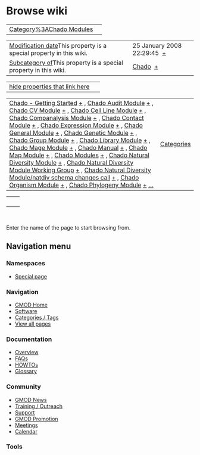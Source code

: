 



<span id="top"></span>




# <span dir="auto">Browse wiki</span>






|  |  |
|----|----|
| [Category%3AChado Modules](/wiki/Category%3AChado_Modules "Category%3AChado Modules") |  |

|  |  |
|----|----|
| <span class="smw-highlighter" data-type="1" state="inline" data-title="Property"><span class="smwbuiltin">[Modification date](/wiki/Property:Modification_date "Property:Modification date")</span><span class="smwttcontent">This property is a special property in this wiki.</span></span> | <span class="smwb-value">25 January 2008 22:29:45  <span class="smwsearch">[+](/wiki/Special%3ASearchByProperty/Modification-20date/25-20January-202008-2022:29:45 "Special%3ASearchByProperty/Modification-20date/25-20January-202008-2022:29:45")</span></span> |
| <span class="smw-highlighter" data-type="1" state="inline" data-title="Property"><span class="smwbuiltin">[Subcategory of](/wiki/Property:Subcategory_of "Property:Subcategory of")</span><span class="smwttcontent">This property is a special property in this wiki.</span></span> | <span class="smwb-value">[Chado](/wiki/Category%3AChado "Category%3AChado")  <span class="smwsearch">[+](/wiki/Special%3ASearchByProperty/Subcategory-20of/Chado "Special%3ASearchByProperty/Subcategory-20of/Chado")</span></span> |

<span id="smw_browse_incoming"></span>

|  |  |
|----|----|
| [hide properties that link here](/mediawiki/index.php?title=Special:Browse&offset=0&dir=out&article=Category%3AChado+Modules)  |  |

|  |  |
|----|----|
| <span class="smwb-ivalue">[Chado - Getting Started](/wiki/Chado_-_Getting_Started "Chado - Getting Started") <span class="smwbrowse">[+](/wiki/Special%3ABrowse/Chado-20-2D-20Getting-20Started "Special%3ABrowse/Chado-20-2D-20Getting-20Started")</span></span> , <span class="smwb-ivalue">[Chado Audit Module](/wiki/Chado_Audit_Module "Chado Audit Module") <span class="smwbrowse">[+](/wiki/Special%3ABrowse/Chado-20Audit-20Module "Special%3ABrowse/Chado-20Audit-20Module")</span></span> , <span class="smwb-ivalue">[Chado CV Module](/wiki/Chado_CV_Module "Chado CV Module") <span class="smwbrowse">[+](/wiki/Special%3ABrowse/Chado-20CV-20Module "Special%3ABrowse/Chado-20CV-20Module")</span></span> , <span class="smwb-ivalue">[Chado Cell Line Module](/wiki/Chado_Cell_Line_Module "Chado Cell Line Module") <span class="smwbrowse">[+](/wiki/Special%3ABrowse/Chado-20Cell-20Line-20Module "Special%3ABrowse/Chado-20Cell-20Line-20Module")</span></span> , <span class="smwb-ivalue">[Chado Companalysis Module](/wiki/Chado_Companalysis_Module "Chado Companalysis Module") <span class="smwbrowse">[+](/wiki/Special%3ABrowse/Chado-20Companalysis-20Module "Special%3ABrowse/Chado-20Companalysis-20Module")</span></span> , <span class="smwb-ivalue">[Chado Contact Module](/wiki/Chado_Contact_Module "Chado Contact Module") <span class="smwbrowse">[+](/wiki/Special%3ABrowse/Chado-20Contact-20Module "Special%3ABrowse/Chado-20Contact-20Module")</span></span> , <span class="smwb-ivalue">[Chado Expression Module](/wiki/Chado_Expression_Module "Chado Expression Module") <span class="smwbrowse">[+](/wiki/Special%3ABrowse/Chado-20Expression-20Module "Special%3ABrowse/Chado-20Expression-20Module")</span></span> , <span class="smwb-ivalue">[Chado General Module](/wiki/Chado_General_Module "Chado General Module") <span class="smwbrowse">[+](/wiki/Special%3ABrowse/Chado-20General-20Module "Special%3ABrowse/Chado-20General-20Module")</span></span> , <span class="smwb-ivalue">[Chado Genetic Module](/wiki/Chado_Genetic_Module "Chado Genetic Module") <span class="smwbrowse">[+](/wiki/Special%3ABrowse/Chado-20Genetic-20Module "Special%3ABrowse/Chado-20Genetic-20Module")</span></span> , <span class="smwb-ivalue">[Chado Group Module](/wiki/Chado_Group_Module "Chado Group Module") <span class="smwbrowse">[+](/wiki/Special%3ABrowse/Chado-20Group-20Module "Special%3ABrowse/Chado-20Group-20Module")</span></span> , <span class="smwb-ivalue">[Chado Library Module](/wiki/Chado_Library_Module "Chado Library Module") <span class="smwbrowse">[+](/wiki/Special%3ABrowse/Chado-20Library-20Module "Special%3ABrowse/Chado-20Library-20Module")</span></span> , <span class="smwb-ivalue">[Chado Mage Module](/wiki/Chado_Mage_Module "Chado Mage Module") <span class="smwbrowse">[+](/wiki/Special%3ABrowse/Chado-20Mage-20Module "Special%3ABrowse/Chado-20Mage-20Module")</span></span> , <span class="smwb-ivalue">[Chado Manual](/wiki/Chado_Manual "Chado Manual") <span class="smwbrowse">[+](/wiki/Special%3ABrowse/Chado-20Manual "Special%3ABrowse/Chado-20Manual")</span></span> , <span class="smwb-ivalue">[Chado Map Module](/wiki/Chado_Map_Module "Chado Map Module") <span class="smwbrowse">[+](/wiki/Special%3ABrowse/Chado-20Map-20Module "Special%3ABrowse/Chado-20Map-20Module")</span></span> , <span class="smwb-ivalue">[Chado Modules](/wiki/Chado_Modules "Chado Modules") <span class="smwbrowse">[+](/wiki/Special%3ABrowse/Chado-20Modules "Special%3ABrowse/Chado-20Modules")</span></span> , <span class="smwb-ivalue">[Chado Natural Diversity Module](/wiki/Chado_Natural_Diversity_Module "Chado Natural Diversity Module") <span class="smwbrowse">[+](/wiki/Special%3ABrowse/Chado-20Natural-20Diversity-20Module "Special%3ABrowse/Chado-20Natural-20Diversity-20Module")</span></span> , <span class="smwb-ivalue">[Chado Natural Diversity Module Working Group](/wiki/Chado_Natural_Diversity_Module_Working_Group "Chado Natural Diversity Module Working Group") <span class="smwbrowse">[+](/wiki/Special%3ABrowse/Chado-20Natural-20Diversity-20Module-20Working-20Group "Special%3ABrowse/Chado-20Natural-20Diversity-20Module-20Working-20Group")</span></span> , <span class="smwb-ivalue">[Chado Natural Diversity Module/natdiv schema changes call](/wiki/Chado_Natural_Diversity_Module/natdiv_schema_changes_call "Chado Natural Diversity Module/natdiv schema changes call") <span class="smwbrowse">[+](/wiki/Special%3ABrowse/Chado-20Natural-20Diversity-20Module-2Fnatdiv-20schema-20changes-20call "Special%3ABrowse/Chado-20Natural-20Diversity-20Module-2Fnatdiv-20schema-20changes-20call")</span></span> , <span class="smwb-ivalue">[Chado Organism Module](/wiki/Chado_Organism_Module "Chado Organism Module") <span class="smwbrowse">[+](/wiki/Special%3ABrowse/Chado-20Organism-20Module "Special%3ABrowse/Chado-20Organism-20Module")</span></span> , <span class="smwb-ivalue">[Chado Phylogeny Module](/wiki/Chado_Phylogeny_Module "Chado Phylogeny Module") <span class="smwbrowse">[+](/wiki/Special%3ABrowse/Chado-20Phylogeny-20Module "Special%3ABrowse/Chado-20Phylogeny-20Module")</span></span> […](/mediawiki/index.php?title=Special%3ASearchByProperty&property=&value=Category%3AChado+Modules) | [Categories](/wiki/Special%3ACategories "Special%3ACategories") |

|     |     |
|-----|-----|
|     |     |

 

Enter the name of the page to start browsing from.  








## Navigation menu



### Namespaces

- <span id="ca-nstab-special">[Special
  page](/wiki/Special%3ABrowse/Category%3AChado_Modules "This is a special page, you cannot edit the page itself")</span>






### Navigation



- <span id="n-GMOD-Home">[GMOD Home](/wiki/Main_Page)</span>
- <span id="n-Software">[Software](/wiki/GMOD_Components)</span>
- <span id="n-Categories-.2F-Tags">[Categories /
  Tags](/wiki/Categories)</span>
- <span id="n-View-all-pages">[View all
  pages](/wiki/Special:AllPages)</span>




### Documentation



- <span id="n-Overview">[Overview](/wiki/Overview)</span>
- <span id="n-FAQs">[FAQs](/wiki/Category%3AFAQ)</span>
- <span id="n-HOWTOs">[HOWTOs](/wiki/Category%3AHOWTO)</span>
- <span id="n-Glossary">[Glossary](/wiki/Glossary)</span>




### Community



- <span id="n-GMOD-News">[GMOD News](/wiki/GMOD_News)</span>
- <span id="n-Training-.2F-Outreach">[Training /
  Outreach](/wiki/Training_and_Outreach)</span>
- <span id="n-Support">[Support](/wiki/Support)</span>
- <span id="n-GMOD-Promotion">[GMOD
  Promotion](/wiki/GMOD_Promotion)</span>
- <span id="n-Meetings">[Meetings](/wiki/Meetings)</span>
- <span id="n-Calendar">[Calendar](/wiki/Calendar)</span>




### Tools












<!-- -->




